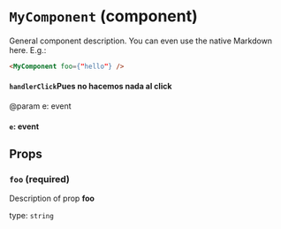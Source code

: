 `MyComponent` (component)
=========================

General component description.
You can even use the native Markdown here.
E.g.:
```html
<MyComponent foo={"hello"} />
```

#### `handlerClick`Pues no hacemos nada al click

@param e: event

#### `e`: event




Props
-----

### `foo` (required)

Description of prop **foo**

type: `string`

